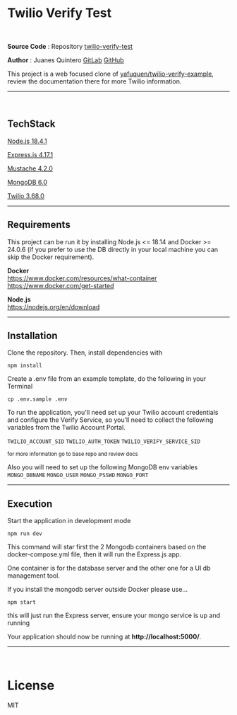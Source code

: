# Twilio Verify Test

<br>

**Source Code** : Repository [twilio-verify-test](https://github.com/juanesquintero/twilio-verify-test)

**Author** : Juanes Quintero [GitLab](https://gitlab.com/juanesquintero) [GitHub](https://github.com/juanesquintero)


This project is a web focused clone of [yafuquen/twilio-verify-example](https://github.com/yafuquen/twilio-verify-example), review the documentation there for more Twilio information.

---

<br>

## TechStack

[Node.js 18.4.1](https://nodejs.org/en/)

[Express.js 4.17.1](https://expressjs.com/)

[Mustache 4.2.0](https://github.com/janl/mustache.js)

[MongoDB 6.0](https://www.mongodb.com/)

[Twilio 3.68.0](https://www.npmjs.com/package/twilio)

---


## Requirements

This project can be run it by installing Node.js <= 18.14 and Docker >= 24.0.6 (if you prefer to use the DB directly in your local machine you can skip the Docker requirement).

  **Docker** <br>
  https://www.docker.com/resources/what-container <br>
  https://www.docker.com/get-started

  **Node.js** <br>
  https://nodejs.org/en/download


---

## Installation

Clone the repository. Then, install dependencies with

`npm install`

Create a .env file from an example template, do the following in your Terminal

`cp .env.sample .env`

To run the application, you'll need set up your Twilio account credentials and configure the Verify Service, so you’ll need to collect the following variables from the Twilio Account Portal.

`TWILIO_ACCOUNT_SID`
`TWILIO_AUTH_TOKEN`
`TWILIO_VERIFY_SERVICE_SID`

<small>for more information go to base repo and review docs</small>

Also you will need to set up the following MongoDB env variables
`MONGO_DBNAME`
`MONGO_USER`
`MONGO_PSSWD`
`MONGO_PORT`


---

## Execution

Start the application in development mode

`npm run dev`

This command will star first the 2 Mongodb containers based on the docker-compose.yml file, then it will run the Express.js app. 

One container is for the database server and the other one for a UI db management tool. 

If you install the mongodb server outside Docker please use...

`npm start`

this will just run the Express server, ensure your mongo service is up and running


Your application should now be running at **http://localhost:5000/**.

---

<br>

# License

MIT
